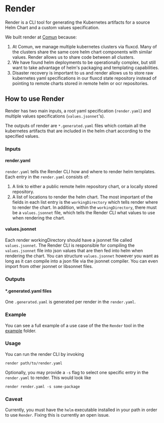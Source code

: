 # Render

Render is a CLI tool for generating the Kubernetes artifacts for a source Helm Chart and a custom values specification.

We built render at [Comun](https://github.com/ComunHQ) because:
1. At Comun, we manage multiple kubernetes clusters via fluxcd. Many of the clusters share the same core helm chart components with similar values. Render allows us to share code between all clusters.
2. We have found helm deployments to be operationally complex, but still want to take advantage of helm's packaging and templating capabilities.
3. Disaster recovery is important to us and render allows us to store raw kubernetes yaml specifications in our fluxcd state repository instead of pointing to remote charts stored in remote helm or ocr repositories.

## How to use Render

Render has two main inputs, a root yaml specification (`render.yaml`) and multiple values specifications (`values.jsonnet`'s).

The outputs of render are `*.generated.yaml` files which contain all the kubernetes artifacts that are included in the helm chart according to the specified values.

### Inputs

#### render.yaml

`render.yaml` tells the Render CLI how and where to render helm templates. Each entry in the `render.yaml` consists of:
1. A link to either a public remote helm repository chart, or a locally stored repository.
2. A list of locations to render the helm chart. The most important of the fields in each list entry is the `workingDirectory` which tells render where to render the chart. In addition, within the `workingDirectory`, there must be a `values.jsonnet` file, which tells the Render CLI what values to use when rendering the chart.

#### values.jsonnet

Each render workingDirectory should have a jsonnet file called `values.jsonnet`. The Render CLI is responsible for compiling the `values.jsonnet` file into json values that are then fed into helm when rendering the chart. You can structure `values.jsonnet` however you want as long as it can compile into a json file via the jsonnet compiler. You can even import from other jsonnet or libsonnet files.

### Outputs

#### *.generated.yaml files

One `.generated.yaml` is generated per render in the `render.yaml`. 

### Example

You can see a full example of a use case of the the `Render` tool in the [example](https://github.com/ComunHQ/render/tree/main/example) folder.

### Usage

You can run the render CLI by invoking
```
render path/to/render.yaml
```
Optionally, you may provide a `-s` flag to select one specific entry in the `render.yaml` to render. This would look like
```
render render.yaml -s some-package
```

### Caveat

Currently, you must have the `helm` executable installed in your path in order to use `Render`. Fixing this is currently an open issue.
